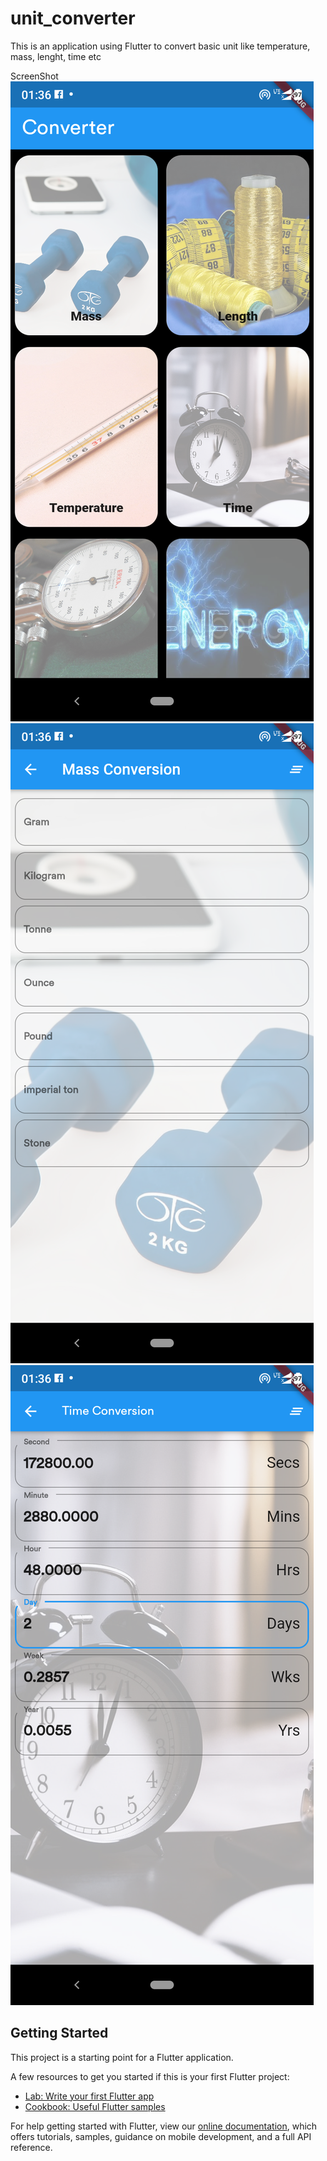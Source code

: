 # unit_converter

This is an application using Flutter to convert basic unit like temperature, mass, lenght, time etc

ScreenShot
<img src = "assets/Screenshot_1.png">
<img src = "assets/Screenshot_2.png">
<img src = "assets/Screenshot_3.png">

## Getting Started

This project is a starting point for a Flutter application.

A few resources to get you started if this is your first Flutter project:

- [Lab: Write your first Flutter app](https://flutter.dev/docs/get-started/codelab)
- [Cookbook: Useful Flutter samples](https://flutter.dev/docs/cookbook)

For help getting started with Flutter, view our
[online documentation](https://flutter.dev/docs), which offers tutorials,
samples, guidance on mobile development, and a full API reference.
